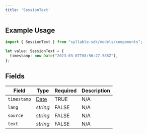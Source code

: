 ```yaml
---
title: 'SessionText'
---
```


## Example Usage

```typescript
import { SessionText } from "syllable-sdk/models/components";

let value: SessionText = {
  timestamp: new Date("2023-03-07T08:56:27.585Z"),
};
```

## Fields

| Field                                                                                         | Type                                                                                          | Required                                                                                      | Description                                                                                   |
| --------------------------------------------------------------------------------------------- | --------------------------------------------------------------------------------------------- | --------------------------------------------------------------------------------------------- | --------------------------------------------------------------------------------------------- |
| `timestamp`                                                                                   | [Date](https://developer.mozilla.org/en-US/docs/Web/JavaScript/Reference/Global_Objects/Date) | TRUE                                                                            | N/A                                                                                           |
| `lang`                                                                                        | *string*                                                                                      | FALSE                                                                            | N/A                                                                                           |
| `source`                                                                                      | *string*                                                                                      | FALSE                                                                            | N/A                                                                                           |
| `text`                                                                                        | *string*                                                                                      | FALSE                                                                            | N/A                                                                                           |